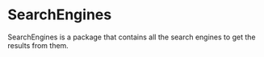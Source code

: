 # SearchEngines
SearchEngines is a package that contains all the search engines to get the results from them.
